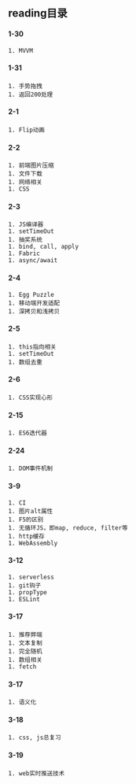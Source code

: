 ## reading目录
#### 1-30
    1. MVVM
#### 1-31
    1. 手势拖拽
    1. 返回200处理
#### 2-1
    1. Flip动画
#### 2-2
    1. 前端图片压缩
    1. 文件下载
    1. 网络相关
    1. CSS
#### 2-3
    1. JS编译器
    1. setTimeOut
    1. 抽奖系统
    1. bind, call, apply
    1. Fabric
    1. async/await
#### 2-4
    1. Egg Puzzle
    1. 移动端开发适配
    1. 深拷贝和浅拷贝
#### 2-5
    1. this指向相关
    1. setTimeOut
    1. 数组去重
#### 2-6
    1. CSS实现心形
#### 2-15
    1. ES6迭代器
#### 2-24
    1. DOM事件机制
#### 3-9
    1. CI
    1. 图片alt属性
    1. F5的区别
    1. 无循环JS，即map, reduce, filter等
    1. http缓存
    1. WebAssembly
#### 3-12
    1. serverless
    1. git钩子
    1. propType
    1. ESLint
#### 3-17
    1. 推荐弊端
    1. 文本复制
    1. 完全随机
    1. 数组相关
    1. fetch
#### 3-17
    1. 语义化
#### 3-18
    1. css, js总复习
#### 3-19
    1. web实时推送技术